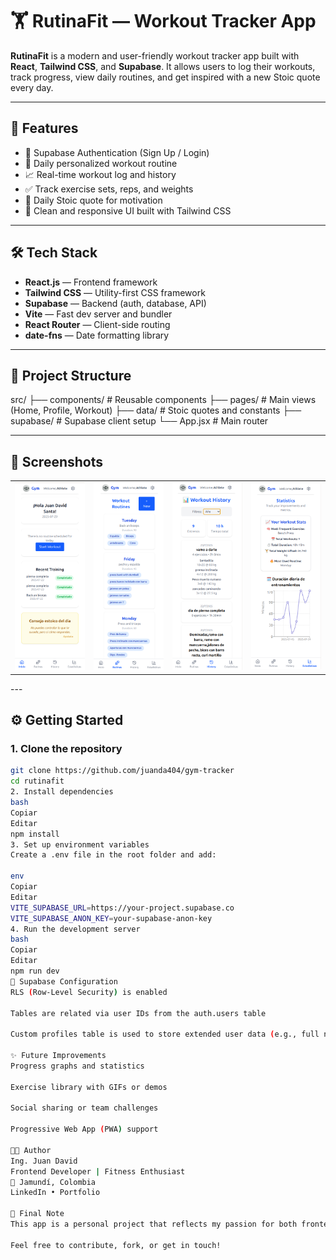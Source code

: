 # 🏋️ RutinaFit — Workout Tracker App

**RutinaFit** is a modern and user-friendly workout tracker app built with **React**, **Tailwind CSS**, and **Supabase**. It allows users to log their workouts, track progress, view daily routines, and get inspired with a new Stoic quote every day.

---

## 🚀 Features

- 🔐 Supabase Authentication (Sign Up / Login)
- 📅 Daily personalized workout routine
- 📈 Real-time workout log and history
- ✅ Track exercise sets, reps, and weights
- 💬 Daily Stoic quote for motivation
- 🎨 Clean and responsive UI built with Tailwind CSS

---

## 🛠️ Tech Stack

- **React.js** — Frontend framework  
- **Tailwind CSS** — Utility-first CSS framework  
- **Supabase** — Backend (auth, database, API)  
- **Vite** — Fast dev server and bundler  
- **React Router** — Client-side routing  
- **date-fns** — Date formatting library

---

## 📁 Project Structure

src/
├── components/ # Reusable components
├── pages/ # Main views (Home, Profile, Workout)
├── data/ # Stoic quotes and constants
├── supabase/ # Supabase client setup
└── App.jsx # Main router



---

## 📸 Screenshots
<table>
  <tr>
    <td><img src="src/assets/screenshots/inicio.png" alt="Inicio" width="300"></td>
    <td><img src="src/assets/screenshots/rutina.png" alt="rutina" width="300"></td>
    <td><img src="src/assets/screenshots/history.png" alt="rutina" width="300"></td>
    <td><img src="src/assets/screenshots/estadisticas.png" alt="rutina" width="300"></td>
  </tr>
</table>
---

## ⚙️ Getting Started

### 1. Clone the repository

```bash
git clone https://github.com/juanda404/gym-tracker
cd rutinafit
2. Install dependencies
bash
Copiar
Editar
npm install
3. Set up environment variables
Create a .env file in the root folder and add:

env
Copiar
Editar
VITE_SUPABASE_URL=https://your-project.supabase.co
VITE_SUPABASE_ANON_KEY=your-supabase-anon-key
4. Run the development server
bash
Copiar
Editar
npm run dev
🔐 Supabase Configuration
RLS (Row-Level Security) is enabled

Tables are related via user IDs from the auth.users table

Custom profiles table is used to store extended user data (e.g., full name)

✨ Future Improvements
Progress graphs and statistics

Exercise library with GIFs or demos

Social sharing or team challenges

Progressive Web App (PWA) support

👨‍💻 Author
Ing. Juan David
Frontend Developer | Fitness Enthusiast
📍 Jamundí, Colombia
LinkedIn • Portfolio

📌 Final Note
This app is a personal project that reflects my passion for both frontend development and fitness. Built with love, discipline, and some Stoic wisdom.

Feel free to contribute, fork, or get in touch!



